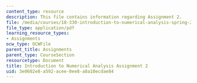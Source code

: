```yaml
---
content_type: resource
description: This file contains information regarding Assignment 2.
file: /media/courses/18-330-introduction-to-numerical-analysis-spring-2012/3e0602e8a592acee0ee8a8a10ecdae84_MIT18_330S12_hw2.pdf
file_type: application/pdf
learning_resource_types:
- Assignments
ocw_type: OCWFile
parent_title: Assignments
parent_type: CourseSection
resourcetype: Document
title: Introduction to Numerical Analysis Assignment 2
uid: 3e0602e8-a592-acee-0ee8-a8a10ecdae84
---
```

